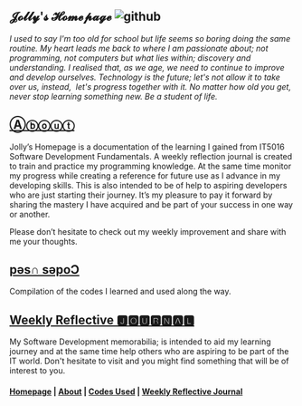 ## 𝓙𝓸𝓵𝓵𝔂'𝓼 𝓗𝓸𝓶𝓮𝓹𝓪𝓰𝓮 ![github](https://user-images.githubusercontent.com/110364984/183364813-81904001-38d3-4f29-9378-a600f4e0581d.png)

_I used to say I'm too old for school but life seems so boring doing the same routine. My heart leads me back to where I am passionate about; not programming, not computers but what lies within; discovery and understanding. I realised that, as we age, we need to continue to improve and develop ourselves. Technology is the future; let's not allow it to take over us, instead,  let's progress together with it. No matter how old you get, never stop learning something new. Be a student of life._


## [Ⓐⓑⓞⓤⓣ](https://jolly20220861.github.io/about)
Jolly’s Homepage is a documentation of the learning I gained from IT5016 Software Development Fundamentals. A weekly reflection journal is created to train and practice my programming knowledge. At the same time monitor my progress while creating a reference for future use as I advance in my developing skills. This is also intended to be of help to aspiring developers who are just starting their journey. It’s my pleasure to pay it forward by sharing the mastery I have acquired and be part of your success in one way or another.

Please don’t hesitate to check out my weekly improvement and share with me your thoughts.


## [pǝs∩ sǝpoƆ](https://jolly20220861.github.io/Codes)

Compilation of the codes I learned and used along the way.


## [Weekly Reflective 🅹🅾🆄🆁🅽🅰🅻](https://jolly20220861.github.io/journals)

My Software Development memorabilia; is intended to aid my learning journey and at the same time help others who are aspiring to be part of the IT world. Don't hesitate to visit and you might find something that will be of interest to you.



#### [Homepage](jolly20220861.github.io)   | [About](https://jolly20220861.github.io/about)   | [Codes Used](https://jolly20220861.github.io/Codes)   | [Weekly Reflective Journal](https://jolly20220861.github.io/journals)
